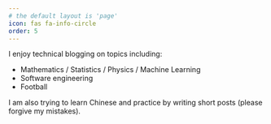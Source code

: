 ```yaml
---
# the default layout is 'page'
icon: fas fa-info-circle
order: 5
---
```


I enjoy technical blogging on topics including:
- Mathematics / Statistics / Physics / Machine Learning
- Software engineering
- Football

I am also trying to learn Chinese and practice by writing short posts (please forgive my mistakes).